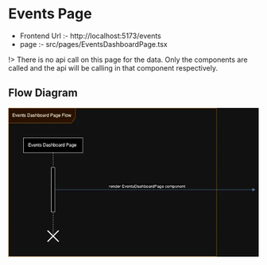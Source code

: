 # Events Page

- Frontend Url :- http://localhost:5173/events
- page :- src/pages/EventsDashboardPage.tsx

!> There is no api call on this page for the data. Only the components are called and the api will be calling in that component respectively.

## Flow Diagram
![Alt Text](./EventsPage.webp)